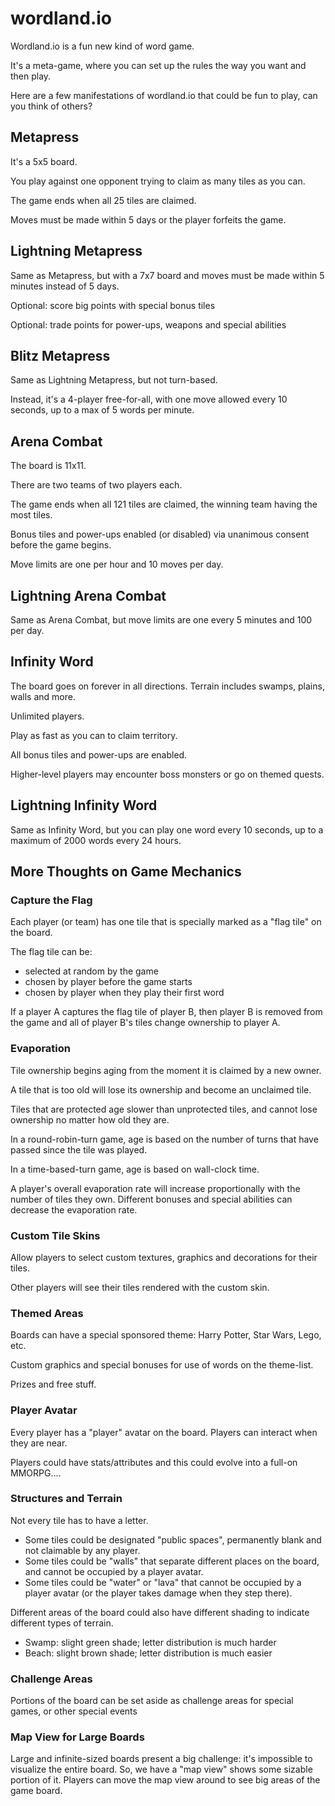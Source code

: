 # wordland.io

Wordland.io is a fun new kind of word game.

It's a meta-game, where you can set up the rules the way you want and then play.

Here are a few manifestations of wordland.io that could be fun to play, can you think of others? 

## Metapress
It's a 5x5 board.

You play against one opponent trying to claim as many tiles as you can.

The game ends when all 25 tiles are claimed.

Moves must be made within 5 days or the player forfeits the game.

## Lightning Metapress
Same as Metapress, but with a 7x7 board and moves must be made within 5 minutes instead of 5 days.

Optional: score big points with special bonus tiles

Optional: trade points for power-ups, weapons and special abilities

## Blitz Metapress
Same as Lightning Metapress, but not turn-based. 

Instead, it's a 4-player free-for-all, with one move allowed every 10 seconds, up to a max of 5 words per minute.

## Arena Combat
The board is 11x11.

There are two teams of two players each.

The game ends when all 121 tiles are claimed, the winning team having the most tiles.

Bonus tiles and power-ups enabled (or disabled) via unanimous consent before the game begins.

Move limits are one per hour and 10 moves per day.

## Lightning Arena Combat
Same as Arena Combat, but move limits are one every 5 minutes and 100 per day.

## Infinity Word
The board goes on forever in all directions. Terrain includes swamps, plains, walls and more.

Unlimited players.

Play as fast as you can to claim territory.

All bonus tiles and power-ups are enabled.

Higher-level players may encounter boss monsters or go on themed quests.

## Lightning Infinity Word
Same as Infinity Word, but you can play one word every 10 seconds, up to a maximum of 2000 words every 24 hours.

## More Thoughts on Game Mechanics

### Capture the Flag
Each player (or team) has one tile that is specially marked as a "flag tile" on the board.

The flag tile can be:
 * selected at random by the game
 * chosen by player before the game starts
 * chosen by player when they play their first word

If a player A captures the flag tile of player B, then player B is removed from the game and all of player B's tiles change ownership to player A. 

### Evaporation
Tile ownership begins aging from the moment it is claimed by a new owner.

A tile that is too old will lose its ownership and become an unclaimed tile.

Tiles that are protected age slower than unprotected tiles, and cannot lose ownership no matter how old they are.

In a round-robin-turn game, age is based on the number of turns that have passed since the tile was played.

In a time-based-turn game, age is based on wall-clock time.

A player's overall evaporation rate will increase proportionally with the number of tiles they own.
Different bonuses and special abilities can decrease the evaporation rate. 

### Custom Tile Skins
Allow players to select custom textures, graphics and decorations for their tiles.

Other players will see their tiles rendered with the custom skin.

### Themed Areas
Boards can have a special sponsored theme: Harry Potter, Star Wars, Lego, etc.

Custom graphics and special bonuses for use of words on the theme-list.

Prizes and free stuff.

### Player Avatar
Every player has a "player" avatar on the board. Players can interact when they are near.

Players could have stats/attributes and this could evolve into a full-on MMORPG.... 

### Structures and Terrain
Not every tile has to have a letter.
* Some tiles could be designated "public spaces", permanently blank and not claimable by any player.
* Some tiles could be "walls" that separate different places on the board, and cannot be occupied by a player avatar.
* Some tiles could be "water" or "lava" that cannot be occupied by a player avatar (or the player takes damage when they step there).

Different areas of the board could also have different shading to indicate different types of terrain.
* Swamp: slight green shade; letter distribution is much harder
* Beach: slight brown shade; letter distribution is much easier

### Challenge Areas
Portions of the board can be set aside as challenge areas for special games, or other special events

### Map View for Large Boards

Large and infinite-sized boards present a big challenge: it's impossible to visualize the entire board.
So, we have a "map view" shows some sizable portion of it.
Players can move the map view around to see big areas of the game board.
